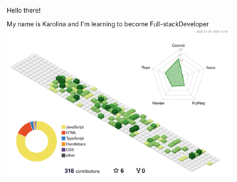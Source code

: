 Hello there! 

My name is Karolina and I'm learning to become Full-stackDeveloper 
![](./profile-3d-contrib/profile-green-animate.svg)
